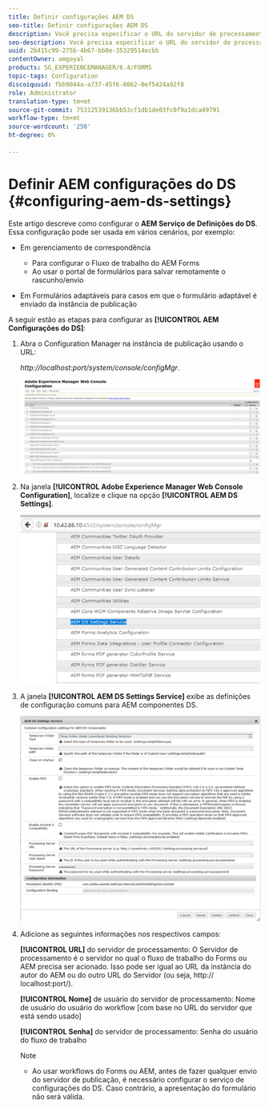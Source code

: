 ```yaml
---
title: Definir configurações AEM DS
seo-title: Definir configurações AEM DS
description: Você precisa especificar o URL do servidor de processamento antes de enviar um formulário.
seo-description: Você precisa especificar o URL do servidor de processamento antes de enviar um formulário.
uuid: 2b415c99-275b-4b67-bb8e-35329514ecbb
contentOwner: amgoyal
products: SG_EXPERIENCEMANAGER/6.4/FORMS
topic-tags: Configuration
discoiquuid: fbb9044a-a737-45f6-8062-0ef5424a92f8
role: Administrator
translation-type: tm+mt
source-git-commit: 75312539136bb53cf1db1de03fc0f9a1dca49791
workflow-type: tm+mt
source-wordcount: '258'
ht-degree: 0%

---
```



# Definir AEM configurações do DS {#configuring-aem-ds-settings}

Este artigo descreve como configurar o **AEM Serviço de Definições do DS**. Essa configuração pode ser usada em vários cenários, por exemplo:

* Em gerenciamento de correspondência

   * Para configurar o Fluxo de trabalho do AEM Forms
   * Ao usar o portal de formulários para salvar remotamente o rascunho/envio

* Em Formulários adaptáveis para casos em que o formulário adaptável é enviado da instância de publicação

A seguir estão as etapas para configurar as **[!UICONTROL AEM Configurações do DS]**:

1. Abra o Configuration Manager na instância de publicação usando o URL:

   *http://localhost:port/system/console/configMgr*.

   ![aem_web_configuration_console](assets/aem_web_configuration_console.png)

1. Na janela **[!UICONTROL Adobe Experience Manager Web Console Configuration]**, localize e clique na opção **[!UICONTROL AEM DS Settings]**.

   ![ds_settings](assets/ds_settings.png)

1. A janela **[!UICONTROL AEM DS Settings Service]** exibe as definições de configuração comuns para AEM componentes DS.

   ![ds_settings_1](assets/ds_settings_1.png)

1. Adicione as seguintes informações nos respectivos campos:

   **[!UICONTROL URL]** do servidor de processamento: O Servidor de processamento é o servidor no qual o fluxo de trabalho do Forms ou AEM precisa ser acionado. Isso pode ser igual ao URL da instância do autor do AEM ou do outro URL do Servidor (ou seja, http:// localhost:port/).

   **[!UICONTROL Nome]** de usuário do servidor de processamento: Nome de usuário do usuário do workflow  [com base no URL do servidor que está sendo usado]

   **[!UICONTROL Senha]** do servidor de processamento: Senha do usuário do fluxo de trabalho

   >[!NOTE]
   >
   >* Ao usar workflows do Forms ou AEM, antes de fazer qualquer envio do servidor de publicação, é necessário configurar o serviço de configurações do DS. Caso contrário, a apresentação do formulário não será válida.

